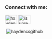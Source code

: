 

<h3 align="left">Connect with me:</h3>
<p align="left">
<a href="https://twitter.com/hxydencs" target="blank"><img align="center" src="https://cdn.jsdelivr.net/npm/simple-icons@3.0.1/icons/twitter.svg" alt="hxydencs" height="30" width="40" /></a>
<a href="https://www.youtube.com/c//supremebuilder" target="blank"><img align="center" src="https://cdn.jsdelivr.net/npm/simple-icons@3.0.1/icons/youtube.svg" alt="/supremebuilder" height="30" width="40" /></a>
</p>



<p>&nbsp;<img align="center" src="https://github-readme-stats.vercel.app/api?username=haydencsgithub&show_icons=true&locale=en" alt="haydencsgithub" /></p>
